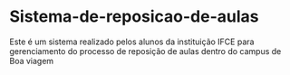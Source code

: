 # Sistema-de-reposicao-de-aulas
Este é um sistema realizado pelos alunos da instituição IFCE para gerenciamento do processo de reposição de aulas dentro do campus de Boa viagem

